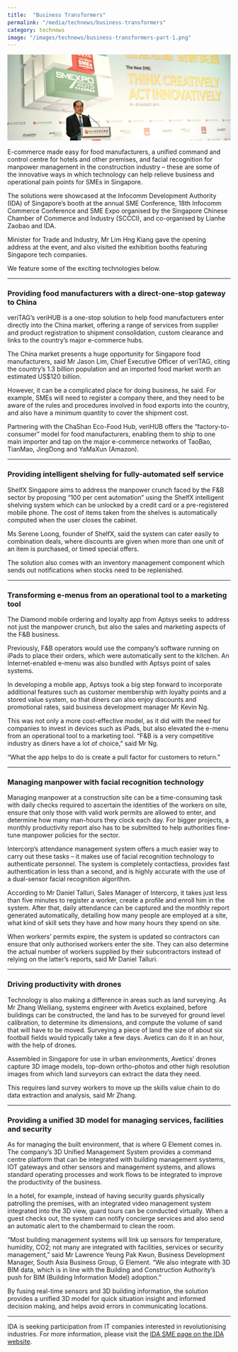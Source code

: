 ```yaml
---
title:  "Business Transformers"
permalink: "/media/technews/business-transformers"
category: technews
image: "/images/technews/business-transformers-part-1.png"
---
```


![Business Transformers](/images/technews/business-transformers-part-1.png)

E-commerce made easy for food manufacturers, a unified command and control centre for hotels and other premises, and facial recognition for manpower management in the construction industry – these are some of the innovative ways in which technology can help relieve business and operational pain points for SMEs in Singapore. 

The solutions were showcased at the Infocomm Development Authority (IDA) of Singapore’s booth at the annual SME Conference, 18th Infocomm Commerce Conference and SME Expo organised by the Singapore Chinese Chamber of Commerce and Industry (SCCCI), and co-organised by Lianhe Zaobao and IDA.

Minister for Trade and Industry, Mr Lim Hng Kiang gave the opening address at the event, and also visited the exhibition booths featuring Singapore tech companies.

We feature some of the exciting technologies below.

---

### **Providing food manufacturers with a direct-one-stop gateway to China**
veriTAG’s veriHUB is a one-stop solution to help food manufacturers enter directly into the China market, offering a range of services from supplier and product registration to shipment consolidation, custom clearance and links to the country’s major e-commerce hubs.

The China market presents a huge opportunity for Singapore food manufacturers, said Mr Jason Lim, Chief Executive Officer of veriTAG, citing the country’s 1.3 billion population and an imported food market worth an estimated US$120 billion.

However, it can be a complicated place for doing business, he said. For example, SMEs will need to register a company there, and they need to be aware of the rules and procedures involved in food exports into the country, and also have a minimum quantity to cover the shipment cost.

Partnering with the ChaShan Eco-Food Hub, veriHUB offers the “factory-to-consumer” model for food manufacturers, enabling them to ship to one main importer and tap on the major e-commerce networks of TaoBao, TianMao, JingDong and YaMaXun (Amazon).

---

### **Providing intelligent shelving for fully-automated self service**
ShelfX Singapore aims to address the manpower crunch faced by the F&B sector by proposing “100 per cent automation” using the ShelfX intelligent shelving system which can be unlocked by a credit card or a pre-registered mobile phone. The cost of items taken from the shelves is automatically computed when the user closes the cabinet. 

Ms Serene Loong, founder of ShelfX, said the system can cater easily to combination deals, where discounts are given when more than one unit of an item is purchased, or timed special offers.

The solution also comes with an inventory management component which sends out notifications when stocks need to be replenished. 

---

### **Transforming e-menus from an operational tool to a marketing tool**
The Diamond mobile ordering and loyalty app from Aptsys seeks to address not just the manpower crunch, but also the sales and marketing aspects of the F&B business. 

Previously, F&B operators would use the company’s software running on iPads to place their orders, which were automatically sent to the kitchen. An Internet-enabled e-menu was also bundled with Aptsys point of sales systems.

In developing a mobile app, Aptsys took a big step forward to incorporate additional features such as customer membership with loyalty points and a stored value system, so that diners can also enjoy discounts and promotional rates, said business development manager Mr Kevin Ng.

This was not only a more cost-effective model, as it did with the need for companies to invest in devices such as iPads, but also elevated the e-menu from an operational tool to a marketing tool. “F&B is a very competitive industry as diners have a lot of choice,” said Mr Ng. 

“What the app helps to do is create a pull factor for customers to return.”

---

### **Managing manpower with facial recognition technology**
Managing manpower at a construction site can be a time-consuming task with daily checks required to ascertain the identities of the workers on site, ensure that only those with valid work permits are allowed to enter, and determine how many man-hours they clock each day. For bigger projects, a monthly productivity report also has to be submitted to help authorities fine-tune manpower policies for the sector.

Intercorp’s attendance management system offers a much easier way to carry out these tasks – it makes use of facial recognition technology to authenticate personnel. The system is completely contactless, provides fast authentication in less than a second, and is highly accurate with the use of a dual-sensor facial recognition algorithm.

According to Mr Daniel Talluri, Sales Manager of Intercorp, it takes just less than five minutes to register a worker, create a profile and enroll him in the system. After that, daily attendance can be captured and the monthly report generated automatically, detailing how many people are employed at a site, what kind of skill sets they have and how many hours they spend on site.

When workers’ permits expire, the system is updated so contractors can ensure that only authorised workers enter the site. They can also determine the actual number of workers supplied by their subcontractors instead of relying on the latter’s reports, said Mr Daniel Talluri.

---

### **Driving productivity with drones**
Technology is also making a difference in areas such as land surveying. As Mr Zhang Weiliang, systems engineer with Avetics explained, before buildings can be constructed, the land has to be surveyed for ground level calibration, to determine its dimensions, and compute the volume of sand that will have to be moved. Surveying a piece of land the size of about six football fields would typically take a few days. Avetics can do it in an hour, with the help of drones. 

Assembled in Singapore for use in urban environments, Avetics’ drones capture 3D image models, top-down ortho-photos and other high resolution images from which land surveyors can extract the data they need. 

This requires land survey workers to move up the skills value chain to do data extraction and analysis, said Mr Zhang.

---

### **Providing a unified 3D model for managing services, facilities and security**
As for managing the built environment, that is where G Element comes in. The company’s 3D Unified Management System provides a command centre platform that can be integrated with building management systems, IOT gateways and other sensors and management systems, and allows standard operating processes and work flows to be integrated to improve the productivity of the business. 

In a hotel, for example, instead of having security guards physically patrolling the premises, with an integrated video management system integrated into the 3D view, guard tours  can be conducted virtually. When a guest checks out, the system can notify concierge services and also send an automatic alert to the chambermaid to clean the room. 

“Most building management systems will link up sensors for temperature, humidity, CO2; not many are integrated with facilities, services or security management,” said Mr Lawrence Yeung Pak Kwun, Business Development Manager, South Asia Business Group, G Element. “We also integrate with 3D BIM data, which is in line with the Building and Construction Authority’s push for BIM (Building Information Model) adoption.”

By fusing real-time sensors and 3D building information, the solution provides a unified 3D model for quick situation insight and informed decision making, and helps avoid errors in communicating locations. 

---

IDA is seeking participation from IT companies interested in revolutionising industries. For more information, please visit the [IDA SME page on the IDA website](https://www.tech.gov.sg/IDA.html).
